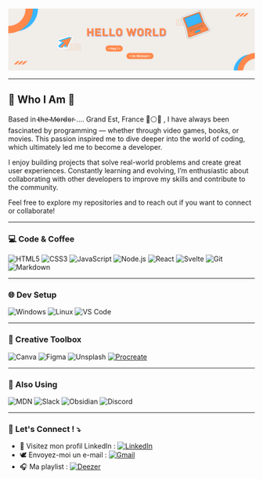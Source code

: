 
![cover](https://github.com/MickaelTomellini/MickaelTomellini/blob/6456669c88e4ba3acffd1e6b4edfc1de39e966f7/img/Banni%C3%A8re%20LinkedIn%20gris%20illustration%20minimaliste%20d%C3%A9veloppeur%20web%20(1).png)

---

## 🎸 Who I Am 🦝

Based in  ̴t̴h̴e̴ ̴M̴o̴r̴d̴o̴r̴  .... Grand Est, France 🔵⚪🔴
, I have always been fascinated by programming — whether through video games, books, or movies. This passion inspired me to dive deeper into the world of coding, which ultimately led me to become a developer.

I enjoy building projects that solve real-world problems and create great user experiences. Constantly learning and evolving, I’m enthusiastic about collaborating with other developers to improve my skills and contribute to the community.

Feel free to explore my repositories and to reach out if you want to connect or collaborate!


---

### 💻️ Code & Coffee

![HTML5](https://img.shields.io/badge/HTML5-E34F26?style=for-the-badge&logo=html5&logoColor=white)
![CSS3](https://img.shields.io/badge/CSS3-1572B6?style=for-the-badge&logo=css3&logoColor=white)
![JavaScript](https://img.shields.io/badge/JavaScript-F7DF1E?style=for-the-badge&logo=javascript&logoColor=black)
![Node.js](https://img.shields.io/badge/Node.js-339933?style=for-the-badge&logo=nodedotjs&logoColor=white)
![React](https://img.shields.io/badge/React-61DAFB?style=for-the-badge&logo=react&logoColor=black)
![Svelte](https://img.shields.io/badge/Svelte-FF3E00?style=for-the-badge&logo=svelte&logoColor=white)
![Git](https://img.shields.io/badge/Git-F05032?style=for-the-badge&logo=git&logoColor=white)
![Markdown](https://img.shields.io/badge/Markdown-000000?style=for-the-badge&logo=markdown&logoColor=white)

---

### 🌐 Dev Setup

![Windows](https://img.shields.io/badge/Windows-0078D6?style=for-the-badge&logo=windows&logoColor=white)
![Linux](https://img.shields.io/badge/Linux-FCC624?style=for-the-badge&logo=linux&logoColor=black)
![VS Code](https://img.shields.io/badge/VS_Code-007ACC?style=for-the-badge&logo=visual-studio-code&logoColor=white)



---

### 🎨 Creative Toolbox

![Canva](https://img.shields.io/badge/Canva-00C4CC?style=for-the-badge&logo=canva&logoColor=white)
![Figma](https://img.shields.io/badge/Figma-F24E1E?style=for-the-badge&logo=figma&logoColor=white)
![Unsplash](https://img.shields.io/badge/Unsplash-000000?style=for-the-badge&logo=unsplash&logoColor=white)
[![Procreate](https://img.shields.io/badge/Procreate-7B2CBF?style=for-the-badge&logo=procreate&logoColor=FF6F00)](https://procreate.com/)

---

### 🧰 Also Using

![MDN](https://img.shields.io/badge/MDN_Web_Docs-black?style=for-the-badge&logo=mdnwebdocs&logoColor=white)
![Slack](https://img.shields.io/badge/Slack-4A154B?style=for-the-badge&logo=slack&logoColor=white)
![Obsidian](https://img.shields.io/badge/Obsidian-483699?style=for-the-badge&logo=obsidian&logoColor=white)
![Discord](https://img.shields.io/badge/Discord-7B2CBF?style=for-the-badge&logo=discord&logoColor=FF6F00)



---

### 📮 Let's Connect ! ⤵️

- 💼 Visitez mon profil LinkedIn : [![LinkedIn](https://img.shields.io/badge/LinkedIn-0A66C2?style=for-the-badge&logo=linkedin&logoColor=white)](https://linkedin.com/in/ton-profil)
- 🕊️ Envoyez-moi un e-mail : [![Gmail](https://img.shields.io/badge/Gmail-D14836?style=for-the-badge&logo=gmail&logoColor=white)](mailto:ton.email@gmail.com)
- 🎧 Ma playlist : [![Deezer](https://img.shields.io/badge/Deezer-7B2CBF?style=for-the-badge&logo=deezer&logoColor=FF6F00)](https://www.deezer.com/fr/playlist/TON_ID)
